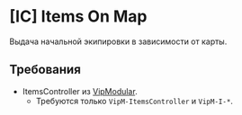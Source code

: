 # [IC] Items On Map

Выдача начальной экипировки в зависимости от карты.

## Требования

- ItemsController из [VipModular](https://github.com/ArKaNeMaN/amxx-VipModular-pub).
  - Требуются только `VipM-ItemsController` и `VipM-I-*`.
